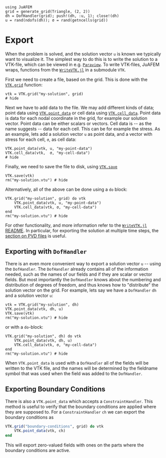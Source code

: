 ```@setup export
using JuAFEM
grid = generate_grid(Triangle, (2, 2))
dh = DofHandler(grid); push!(dh, :u, 1); close!(dh)
u = rand(ndofs(dh)); σ = rand(getncells(grid))
```

# Export

When the problem is solved, and the solution vector `u` is known we typically
want to visualize it. The simplest way to do this is to write the solution to a
VTK-file, which can be viewed in e.g. [`Paraview`](https://www.paraview.org/).
To write VTK-files, JuAFEM wraps, functions from the
[`WriteVTK.jl`](https://github.com/jipolanco/WriteVTK.jl) in a submodule `VTK`.

First we need to create a file, based on the grid. This is done with the
[`VTK.grid`](@ref) function:

```@example export
vtk = VTK.grid("my-solution", grid)
# hide
```

Next we have to add data to the file. We may add different kinds of data;
point data using [`VTK.point_data`](@ref) or cell data using
[`VTK.cell_data`](@ref). Point data is data for each nodal coordinate in the
grid, for example our solution vector. Point data can be either scalars
or vectors. Cell data is -- as the name suggests -- data for each cell. This
can be for example the stress. As an example, lets add a solution vector `u`
as point data, and a vector with stress for each cell, `σ`, as cell data:

```@example export
VTK.point_data(vtk, u, "my-point-data")
VTK.cell_data(vtk,  σ, "my-cell-data")
# hide
```

Finally, we need to save the file to disk, using [`VTK.save`](@ref)

```@example export
VTK.save(vtk)
rm("my-solution.vtu") # hide
```

Alternatively, all of the above can be done using a `do` block:

```@example export
VTK.grid("my-solution", grid) do vtk
    VTK.point_data(vtk, u, "my-point-data")
    VTK.cell_data(vtk, σ, "my-cell-data")
end
rm("my-solution.vtu") # hide
```

For other functionality, and more information refer to the
[`WriteVTK.jl` README](https://github.com/jipolanco/WriteVTK.jl/blob/master/README.md).
In particular, for exporting the solution at multiple time steps, the
[section on PVD files](https://github.com/jipolanco/WriteVTK.jl#paraview-data-pvd-file-format)
is useful.

## Exporting with `DofHandler`

There is an even more convenient way to export a solution vector `u` -- using the
`DofHandler`. The `DofHandler` already contains all of the information needed,
such as the names of our fields and if they are scalar or vector fields. But most
importantly the `DofHandler` knows about the numbering and distribution of
degrees of freedom, and thus knows how to "distribute" the solution vector on
the grid. For example, lets say we have a `DofHandler` `dh` and a solution
vector `u`:

```@example export
vtk = VTK.grid("my-solution", dh)
VTK.point_data(vtk, dh, u)
VTK.save(vtk)
rm("my-solution.vtu") # hide
```

or with a `do`-block:

```@example export
VTK.grid("my-solution", dh) do vtk
    VTK.point_data(vtk, dh, u)
    VTK.cell_data(vtk, σ, "my-cell-data")
end
rm("my-solution.vtu") # hide
```

When `VTK.point_data` is used with a `DofHandler` all of the fields will be
written to the VTK file, and the names will be determined by the fieldname
symbol that was used when the field was added to the `DofHandler`.

## Exporting Boundary Conditions

There is also a `VTK.point_data` which accepts a `ConstraintHandler`.
This method is useful to verify that the boundary conditions are
applied where they are supposed to. For a `ConstraintHandler` `ch`
we can export the boundary conditions as

```julia
VTK.grid("boundary-conditions", grid) do vtk
    VTK.point_data(vtk, ch)
end
```

This will export zero-valued fields with ones on the parts where the
boundary conditions are active.
